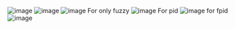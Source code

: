 ![image](https://github.com/seyit05/self-balancing-fuzzypid-pid/assets/94804429/da3d6e24-e5a7-44dc-a3d0-2f731d368ace)
![image](https://github.com/seyit05/self-balancing-fuzzypid-pid/assets/94804429/6363577d-28c3-41e3-bbdb-dbeced2a55f6)
![image](https://github.com/seyit05/self-balancing-fuzzypid-pid/assets/94804429/afb1fa57-8d27-475d-97ce-919b3c30a002)
For only fuzzy
![image](https://github.com/seyit05/self-balancing-fuzzypid-pid/assets/94804429/7446dd0e-a1ae-4d90-b203-86952c64b30e)
For pid
![image](https://github.com/seyit05/self-balancing-fuzzypid-pid/assets/94804429/3b71ead8-58e1-4fe6-8158-ab80afb2e2a7)
for fpid
![image](https://github.com/seyit05/self-balancing-fuzzypid-pid/assets/94804429/a8bdd7b7-fff7-4130-9b6a-bb28d9c7eae3)







